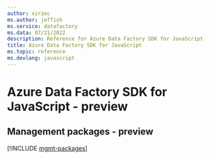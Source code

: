 ```yaml
---
author: xirzec
ms.author: jeffish
ms.service: datafactory
ms.data: 07/21/2022
description: Reference for Azure Data Factory SDK for JavaScript
title: Azure Data Factory SDK for JavaScript
ms.topic: reference
ms.devlang: javascript
---
```

# Azure Data Factory SDK for JavaScript - preview

## Management packages - preview
[!INCLUDE [mgmt-packages](data-factory-mgmt-index.md)]
